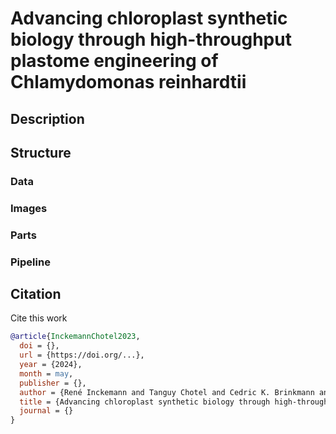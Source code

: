 # Advancing chloroplast synthetic biology through high-throughput plastome engineering of Chlamydomonas reinhardtii

## Description

## Structure

### Data
### Images
### Parts
### Pipeline



## Citation
Cite this work
```bibtex
@article{InckemannChotel2023,
  doi = {},
  url = {https://doi.org/...},
  year = {2024},
  month = may,
  publisher = {},
  author = {René Inckemann and Tanguy Chotel and Cedric K. Brinkmann and Michael Burgis and Laura Andreas and Jessica Baumann and Priyati Sharma and Melanie Klose and James Barret and Fabian Ries and Nicole Paczia and Felix Willmund and Luke Mackinder and Tobias J. Erb},
  title = {Advancing chloroplast synthetic biology through high-throughput plastome engineering of Chlamydomonas reinhardtii},
  journal = {}
}
```